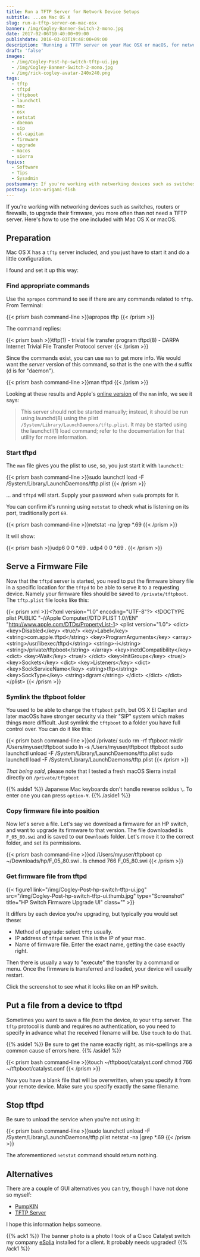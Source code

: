 ```yaml
---
title: Run a TFTP Server for Network Device Setups
subtitle: ...on Mac OS X
slug: run-a-tftp-server-on-mac-osx
banner: /img/Cogley-Banner-Switch-2-mono.jpg
date: 2017-02-06T10:40:00+09:00
publishdate: 2016-03-03T19:48:00+09:00
description: 'Running a TFTP server on your Mac OSX or macOS, for network device setups, a post by Rick Cogley.'
draft: 'false'
images:
  - /img/Cogley-Post-hp-switch-tftp-ui.jpg
  - /img/Cogley-Banner-Switch-2-mono.jpg
  - /img/rick-cogley-avatar-240x240.png
tags:
  - tftp
  - tftpd
  - tftpboot
  - launchctl
  - mac
  - osx
  - netstat
  - daemon
  - sip
  - el-capitan
  - firmware
  - upgrade
  - macos
  - sierra
topics:
  - Software
  - Tips
  - Sysadmin
postsummary: If you're working with networking devices such as switches, routers or firewalls, to upgrade their firmware, you often need a TFTP server. Here's how to use the one included with Mac OS X.
postsvg: icon-origami-fish
---
```


If you're working with networking devices such as switches, routers or firewalls, to upgrade their firmware, you more often than not need a TFTP server. Here's how to use the one included with Mac OS X or macOS.

<!--more-->

## Preparation

Mac OS X has a ``tftp`` server included, and you just have to start it and do a little configuration.

I found and set it up this way:

### Find appropriate commands

Use the ``apropos`` command to see if there are any commands related to ``tftp``. From Terminal:

{{< prism bash command-line >}}apropos tftp
{{< /prism >}}

The command replies:

{{< prism bash >}}tftp(1) - trivial file transfer program
tftpd(8) - DARPA Internet Trivial File Transfer Protocol server
{{< /prism >}}

Since the commands exist, you can use ``man`` to get more info. We would want the _server_ version of this command, so that is the one with the ``d`` suffix (d is for "daemon").

{{< prism bash command-line >}}man tftpd
{{< /prism >}}

Looking at these results and Apple's [online version](https://developer.apple.com/library/mac/documentation/Darwin/Reference/ManPages/man8/tftpd.8.html) of the ``man`` info, we see it says:

> This server should not be started manually; instead, it should be run using launchd(8) using the plist ``/System/Library/LaunchDaemons/tftp.plist``. It may be started using the launchctl(1) load command; refer to the documentation for that utility for more information.

### Start tftpd

The ``man`` file gives you the plist to use, so, you just start it with ``launchctl``:

{{< prism bash command-line >}}sudo launchctl load -F /System/Library/LaunchDaemons/tftp.plist
{{< /prism >}}

... and ``tftpd`` will start. Supply your password when ``sudo`` prompts for it.

You can confirm it's running using ``netstat`` to check what is listening on its port, traditionally port ``69``.

{{< prism bash command-line >}}netstat -na |grep \*.69
{{< /prism >}}

It will show:

{{< prism bash >}}udp6       0      0  *.69                   *.*
udp4       0      0  *.69                   *.*
{{< /prism >}}

## Serve a Firmware File

Now that the ``tftpd`` server is started, you need to put the firmware binary file in a specific location for the ``tftpd`` to be able to serve it to a requesting device. Namely your firmware files should be saved to ``/private/tftpboot``. The ``tftp.plist`` file looks like this:

{{< prism xml >}}&lt;?xml version=&quot;1.0&quot; encoding=&quot;UTF-8&quot;?&gt;
&lt;!DOCTYPE plist PUBLIC &quot;-//Apple Computer//DTD PLIST 1.0//EN&quot; &quot;http://www.apple.com/DTDs/PropertyList-1&gt;
&lt;plist version=&quot;1.0&quot;&gt;
&lt;dict&gt;
	&lt;key&gt;Disabled&lt;/key&gt;
	&lt;true/&gt;
	&lt;key&gt;Label&lt;/key&gt;
	&lt;string&gt;com.apple.tftpd&lt;/string&gt;
	&lt;key&gt;ProgramArguments&lt;/key&gt;
	&lt;array&gt;
		&lt;string&gt;/usr/libexec/tftpd&lt;/string&gt;
		&lt;string&gt;-i&lt;/string&gt;
		&lt;string&gt;/private/tftpboot&lt;/string&gt;
	&lt;/array&gt;
	&lt;key&gt;inetdCompatibility&lt;/key&gt;
	&lt;dict&gt;
		&lt;key&gt;Wait&lt;/key&gt;
		&lt;true/&gt;
	&lt;/dict&gt;
	&lt;key&gt;InitGroups&lt;/key&gt;
	&lt;true/&gt;
	&lt;key&gt;Sockets&lt;/key&gt;
	&lt;dict&gt;
		&lt;key&gt;Listeners&lt;/key&gt;
		&lt;dict&gt;
			&lt;key&gt;SockServiceName&lt;/key&gt;
			&lt;string&gt;tftp&lt;/string&gt;
			&lt;key&gt;SockType&lt;/key&gt;
			&lt;string&gt;dgram&lt;/string&gt;
		&lt;/dict&gt;
	&lt;/dict&gt;
&lt;/dict&gt;
&lt;/plist&gt;
{{< /prism >}}

### Symlink the tftpboot folder

You used to be able to change the ``tftpboot`` path, but OS X El Capitan and later macOSs have stronger security via their "SIP" system which makes things more difficult. Just symlink the ``tftpboot`` to a folder you have full control over. You can do it like this:

{{< prism bash command-line >}}cd /private/
sudo rm -rf tftpboot
mkdir /Users/myuser/tftpboot
sudo ln -s /Users/myuser/tftpboot tftpboot
sudo launchctl unload -F /System/Library/LaunchDaemons/tftp.plist
sudo launchctl load -F /System/Library/LaunchDaemons/tftp.plist
{{< /prism >}}

_That being said_, please note that I tested a fresh macOS Sierra install directly on ``/private/tftpboot``

{{% aside1 %}}
Japanese Mac keyboards don't handle reverse solidus ``\``. To enter one you can press ``option-¥``.
{{% /aside1 %}}

### Copy firmware file into position

Now let's serve a file. Let's say we download a firmware for an HP switch, and want to upgrade its firmware to that version. The file downloaded is ``F_05_80.swi`` and is saved to our ``Downloads`` folder. Let's move it to the correct folder, and set its permissions.

{{< prism bash command-line >}}cd /Users/myuser/tftpboot
cp ~/Downloads/hp/F_05_80.swi .
ls
chmod 766 F_05_80.swi
{{< /prism >}}

### Get firmware file from tftpd

{{< figure1 link="/img/Cogley-Post-hp-switch-tftp-ui.jpg" src="/img/Cogley-Post-hp-switch-tftp-ui.thumb.jpg" type="Screenshot" title="HP Switch Firmware Upgrade UI" class="" >}}

It differs by each device you're upgrading, but typically you would set these:

* Method of upgrade: select ``tftp`` usually.
* IP address of ``tftpd`` server. This is the IP of your mac.
* Name of firmware file. Enter the exact name, getting the case exactly right.

Then there is usually a way to "execute" the transfer by a command or menu. Once the firmware is transferred and loaded, your device will usually restart.

Click the screenshot to see what it looks like on an HP switch.

## Put a file from a device to tftpd

Sometimes you want to save a file _from_ the device, _to_ your ``tftp`` server. The ``tftp`` protocol is dumb and requires no authentication, so you need to specify in advance what the received filename will be. Use ``touch`` to do that.

{{% aside1 %}}
Be sure to get the name exactly right, as mis-spellings are a common cause of errors here.
{{% /aside1 %}}

{{< prism bash command-line >}}touch ~/tftpboot/catalyst.conf
chmod 766 ~/tftpboot/catalyst.conf
{{< /prism >}}

Now you have a blank file that will be overwritten, when you specify it from your remote device. Make sure you specify exactly the same filename.

## Stop tftpd

Be sure to unload the service when you're not using it:

{{< prism bash command-line >}}sudo launchctl unload -F /System/Library/LaunchDaemons/tftp.plist
netstat -na |grep \*.69
{{< /prism >}}

The aforementioned ``netstat`` command should return nothing.

## Alternatives

There are a couple of GUI alternatives you can try, though I have not done so myself:

* [PumpKIN](http://kin.klever.net/pumpkin#.VtgDI5N95lc)
* [TFTP Server](http://ww2.unime.it/flr/tftpserver/)

I hope this information helps someone.

{{% ack1 %}}
The banner photo is a photo I took of a Cisco Catalyst switch my company [eSolia](http://esolia.com) installed for a client. It probably needs upgraded!
{{% /ack1 %}}
